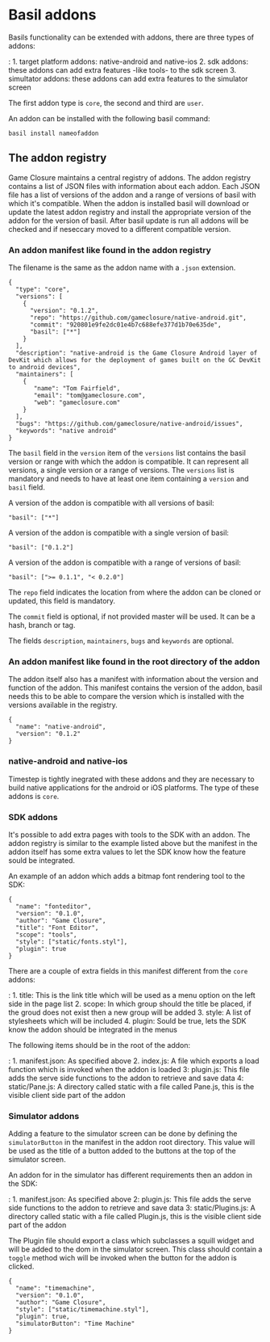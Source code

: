 # Basil addons

Basils functionality can be extended with addons, there are three types of addons:

:    1. target platform addons: native-android and native-ios
    2. sdk addons: these addons can add extra features -like tools- to the sdk screen
    3. simultator addons: these addons can add extra features to the simulator screen

The first addon type is `core`, the second and third are `user`.

An addon can be installed with the following basil command:
~~~
basil install nameofaddon
~~~

## The addon registry

Game Closure maintains a central registry of addons. The addon registry contains a list of JSON
files with information about each addon. Each JSON file has a list of versions of the addon
and a range of versions of basil with which it's compatible.
When the addon is installed basil will download or update the latest addon registry and install
the appropriate version of the addon for the version of basil. After basil update is run all
addons will be checked and if neseccary moved to a different compatible version.

### An addon manifest like found in the addon registry

The filename is the same as the addon name with a `.json` extension.
~~~
{
  "type": "core",
  "versions": [
    {
      "version": "0.1.2",
      "repo": "https://github.com/gameclosure/native-android.git",
      "commit": "920801e9fe2dc01e4b7c688efe377d1b70e635de",
      "basil": ["*"]
    }
  ],
  "description": "native-android is the Game Closure Android layer of DevKit which allows for the deployment of games built on the GC DevKit to android devices",
  "maintainers": [
    {
       "name": "Tom Fairfield",
       "email": "tom@gameclosure.com",
       "web": "gameclosure.com"
    }
  ],
  "bugs": "https://github.com/gameclosure/native-android/issues",
  "keywords": "native android"
}
~~~

The `basil` field in the `version` item of the `versions` list contains the basil version or range with which 
the addon is compatible. It can represent all versions, a single version or a range of versions.
The `versions` list is mandatory and needs to have at least one item containing a `version` and `basil` field.

A version of the addon is compatible with all versions of basil:
~~~
"basil": ["*"]
~~~

A version of the addon is compatible with a single version of basil:
~~~
"basil": ["0.1.2"]
~~~

A version of the addon is compatible with a range of versions of basil:
~~~
"basil": [">= 0.1.1", "< 0.2.0"]
~~~

The `repo` field indicates the location from where the addon can be cloned or updated,
this field is mandatory.

The `commit` field is optional, if not provided master will be used. It can be a hash, branch or tag.

The fields `description`, `maintainers`, `bugs` and `keywords` are optional.

### An addon manifest like found in the root directory of the addon

The addon itself also has a manifest with information about the version and function of the addon.
This manifest contains the version of the addon, basil needs this to be able to compare the version
which is installed with the versions available in the registry.
~~~
{
  "name": "native-android",
  "version": "0.1.2"
}
~~~

### native-android and native-ios

Timestep is tightly inegrated with these addons and they are necessary to build native
applications for the android or iOS platforms. The type of these addons is `core`.

### SDK addons

It's possible to add extra pages with tools to the SDK with an addon. The addon registry 
is similar to the example listed above but the manifest in the addon itself has some extra
values to let the SDK know how the feature sould be integrated.

An example of an addon which adds a bitmap font rendering tool to the SDK:
~~~
{
  "name": "fonteditor",
  "version": "0.1.0",
  "author": "Game Closure",
  "title": "Font Editor",
  "scope": "tools",
  "style": ["static/fonts.styl"],
  "plugin": true
}
~~~

There are a couple of extra fields in this manifest different from the `core` addons:

:    1. title: This is the link title which will be used as a menu option on the left side in the page list
    2. scope: In which group should the title be placed, if the groud does not exist then a new group will be added
    3. style: A list of stylesheets which will be included
    4. plugin: Sould be true, lets the SDK know the addon should be integrated in the menus

The following items should be in the root of the addon:

:    1. manifest.json: As specified above
    2. index.js: A file which exports a load function which is invoked when the addon is loaded
    3: plugin.js: This file adds the serve side functions to the addon to retrieve and save data
    4: static/Pane.js: A directory called static with a file called Pane.js, this is the visible client side part of the addon

### Simulator addons

Adding a feature to the simulator screen can be done by defining the `simulatorButton` in the manifest in the
addon root directory. This value will be used as the title of a button added to the buttons at the top of the
simulator screen.

An addon for in the simulator has different requirements then an addon in the SDK:

:    1. manifest.json: As specified above
    2: plugin.js: This file adds the serve side functions to the addon to retrieve and save data
    3: static/Plugins.js: A directory called static with a file called Plugin.js, this is the visible client side part of the addon

The Plugin file should export a class which subclasses a squill widget and will be added to the dom in the
simulator screen. This class should contain a `toggle` method wich will be invoked when the button for the addon
is clicked.

~~~
{
  "name": "timemachine",
  "version": "0.1.0",
  "author": "Game Closure",
  "style": ["static/timemachine.styl"],
  "plugin": true,
  "simulatorButton": "Time Machine"
}
~~~
